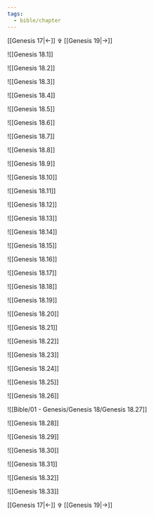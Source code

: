 ```yaml
---
tags:
  - bible/chapter
---
```


[[Genesis 17|<-]] ✞ [[Genesis 19|->]]

![[Genesis 18.1]]

![[Genesis 18.2]]

![[Genesis 18.3]]

![[Genesis 18.4]]

![[Genesis 18.5]]

![[Genesis 18.6]]

![[Genesis 18.7]]

![[Genesis 18.8]]

![[Genesis 18.9]]

![[Genesis 18.10]]

![[Genesis 18.11]]

![[Genesis 18.12]]

![[Genesis 18.13]]

![[Genesis 18.14]]

![[Genesis 18.15]]

![[Genesis 18.16]]

![[Genesis 18.17]]

![[Genesis 18.18]]

![[Genesis 18.19]]

![[Genesis 18.20]]

![[Genesis 18.21]]

![[Genesis 18.22]]

![[Genesis 18.23]]

![[Genesis 18.24]]

![[Genesis 18.25]]

![[Genesis 18.26]]

![[Bible/01 - Genesis/Genesis 18/Genesis 18.27]]

![[Genesis 18.28]]

![[Genesis 18.29]]

![[Genesis 18.30]]

![[Genesis 18.31]]

![[Genesis 18.32]]

![[Genesis 18.33]]

[[Genesis 17|<-]] ✞ [[Genesis 19|->]]
